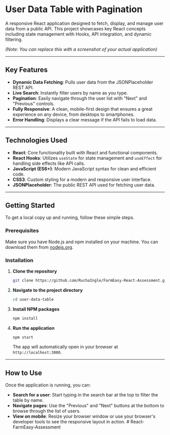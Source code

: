 
# User Data Table with Pagination

A responsive React application designed to fetch, display, and manage user data from a public API. This project showcases key React concepts including state management with Hooks, API integration, and dynamic filtering.

 
*(Note: You can replace this with a screenshot of your actual application)*

---

##  Key Features

*   **Dynamic Data Fetching**: Pulls user data from the JSONPlaceholder REST API.
*   **Live Search**: Instantly filter users by name as you type.
*   **Pagination**: Easily navigate through the user list with "Next" and "Previous" controls.
*   **Fully Responsive**: A clean, mobile-first design that ensures a great experience on any device, from desktops to smartphones.
*   **Error Handling**: Displays a clear message if the API fails to load data.

---

## Technologies Used

*   **React**: Core functionality built with React and functional components.
*   **React Hooks**: Utilizes `useState` for state management and `useEffect` for handling side effects like API calls.
*   **JavaScript (ES6+)**: Modern JavaScript syntax for clean and efficient code.
*   **CSS3**: Custom styling for a modern and responsive user interface.
*   **JSONPlaceholder**: The public REST API used for fetching user data.

---

## Getting Started

To get a local copy up and running, follow these simple steps.

### Prerequisites

Make sure you have Node.js and npm installed on your machine. You can download them from [nodejs.org](https://nodejs.org/).

### Installation

1.  **Clone the repository**
    ```sh
    git clone https://github.com/RuchaIngle/FarmEasy-React-Assessment.git
    ```

2.  **Navigate to the project directory**
    ```sh
    cd user-data-table
    ```

3.  **Install NPM packages**
    ```sh
    npm install
    ```

4.  **Run the application**
    ```sh
    npm start
    ```
    The app will automatically open in your browser at `http://localhost:3000`.

---

## How to Use

Once the application is running, you can:

*   **Search for a user**: Start typing in the search bar at the top to filter the table by name.
*   **Navigate pages**: Use the "Previous" and "Next" buttons at the bottom to browse through the list of users.
*   **View on mobile**: Resize your browser window or use your browser's developer tools to see the responsive layout in action.
#   R e a c t - F a r m E a s y - A s s e s s m e n t  
 